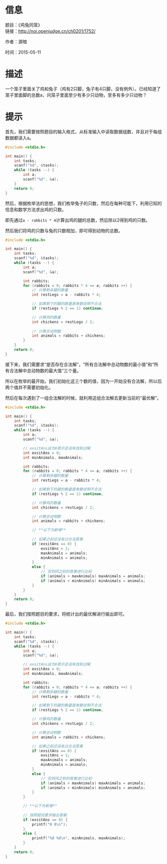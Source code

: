 # 信息
题目：《鸡兔同笼》  
链接：http://noi.openjudge.cn/ch0201/1752/

作者：源暗

时间：2015-05-11
  
# 描述

一个笼子里面关了鸡和兔子（鸡有2只脚，兔子有4只脚，没有例外）。已经知道了笼子里面脚的总数a，问笼子里面至少有多少只动物，至多有多少只动物？

# 提示

首先，我们需要按照题目的输入格式，从标准输入中读取数据组数，并且对于每组数据都读入a。

```cpp
#include <stdio.h>

int main() {
	int tasks;
	scanf("%d", &tasks);
	while (tasks --) {
		int a;
		scanf("%d", &a);
	}
	return 0;
}
```

然后，根据枚举法的思想，我们枚举兔子的只数，然后在每种可能下，利用已知的信息和数学方法求出鸡的只数。

即先通过```a - rabbits * 4```计算出鸡的腿的总数，然后除以2得到鸡的只数。

然后我们将鸡的只数与兔的只数相加，即可得到动物的总数。

```cpp
#include <stdio.h>

int main() {
	int tasks;
	scanf("%d", &tasks);
	while (tasks --) {
		int a;
		scanf("%d", &a);

		int rabbits;
		for (rabbits = 0; rabbits * 4 <= a; rabbits ++) {
			// 计算剩余腿的数量
			int restLegs = a - rabbits * 4;

			// 如果剩下的腿的数量是单数说明不合法
			if (restLegs % 2 == 1) continue;

			// 计算鸡的数量
			int chickens = restLegs / 2;
			
			// 计算总动物数
			int animals = rabbits + chickens;
		}
	}
	return 0;
}
```

接下来，我们需要求“是否存在合法解”，“所有合法解中总动物数的最小值”和“所有合法解中总动物数的最大值”三个量。

所以在枚举的最开始，我们初始化这三个数的值，因为一开始没有合法解，所以后两个值并不需要初始化。

然后在每次遇到了一组合法解的时候，就利用这组合法解去更新当前的“最优解”。

```cpp
#include <stdio.h>

int main() {
	int tasks;
	scanf("%d", &tasks);
	while (tasks --) {
		int a;
		scanf("%d", &a);

		// exsitAns设为0表示还没有找到过解
		int exsitAns = 0;
		int minAnimals, maxAnimals;

		int rabbits;
		for (rabbits = 0; rabbits * 4 <= a; rabbits ++) {
			// 计算剩余腿的数量
			int restLegs = a - rabbits * 4;

			// 如果剩下的腿的数量是单数说明不合法
			if (restLegs % 2 == 1) continue;

			// 计算鸡的数量
			int chickens = restLegs / 2;

			// 计算总动物数
			int animals = rabbits + chickens;

            // **以下为新增** 
            
			// 如果之前还没有过合法答案
			if (exsitAns == 0) {
				exsitAns = 1;
				maxAnimals = animals;
				minAnimals = animals;
			}
			else {
				// 否则同之前的答案进行比较
				if (animals > maxAnimals) maxAnimals = animals;
				if (animals < minAnimals) minAnimals = animals;
			}
		}
	}
	return 0;
}
```

最后，我们按照题目的要求，将统计出的最优解进行输出即可。

```cpp
#include <stdio.h>

int main() {
	int tasks;
	scanf("%d", &tasks);
	while (tasks --) {
		int a;
		scanf("%d", &a);

		// exsitAns设为0表示还没有找到过解
		int exsitAns = 0;
		int minAnimals, maxAnimals;

		int rabbits;
		for (rabbits = 0; rabbits * 4 <= a; rabbits ++) {
			// 计算剩余腿的数量
			int restLegs = a - rabbits * 4;

			// 如果剩下的腿的数量是单数说明不合法
			if (restLegs % 2 == 1) continue;

			// 计算鸡的数量
			int chickens = restLegs / 2;

			// 计算总动物数
			int animals = rabbits + chickens;

			// 如果之前还没有过合法答案
			if (exsitAns == 0) {
				exsitAns = 1;
				maxAnimals = animals;
				minAnimals = animals;
			}
			else {
				// 否则同之前的答案进行比较
				if (animals > maxAnimals) maxAnimals = animals;
				if (animals < minAnimals) minAnimals = animals;
			}
		}

        // **以下为新增** 
        
		// 按照题目要求输出答案
		if (exsitAns == 0) {
			printf("0 0\n");
		}
		else {
			printf("%d %d\n", minAnimals, maxAnimals);
		}
	}
	return 0;
}
```